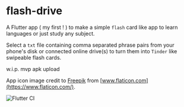 # flash-drive

A Flutter app ( my first ! ) to make a simple `flash` card like app to learn languages or just study any subject.

Select a `txt` file containing comma separated phrase pairs from your phone's disk or connected online drive(s) to turn them into `Tinder` like swipeable flash cards.

w.i.p. mvp apk upload

App icon image credit to [Freepik](https://www.flaticon.com/authors/freepik) from [www.flaticon.com](https://www.flaticon.com/).

![Flutter CI](https://github.com/GuhaAG/flash-drive/workflows/Flutter%20CI/badge.svg)
